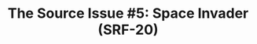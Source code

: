 ---
ee_id: '4211'
site: '1'
type: '2'
url: 2013-136-the-source-issue-5-space-invader
title: 'The Source Issue #5: Space Invader (SRF-20)'
year: '2015'
display_year: '2015'
medium: Zine
dims: 11 x 8.5
pitch: Source code for “Space Invader” Atari mod (a collaboration with RSG) printed
  on archival inks and paper, footnoted with artist txt, writing, poetry, whatevz,
  etc, etc, ......... bla bla bla.
ps:
live_url:
related: "[14] [2004-001-space-invader] 2004-001 Space Invader"
youtube:
related_code: https://github.com/coryarcangel/Space-Invader
imgs: source-space-2013-136-detail-01-database-ih.jpg
subheading:
download: the-source-space-invader-2013-168-digital-master-ih.pdf
add_credit:
add_credits:
commission: Creative Capital
layout: things-i-made
---